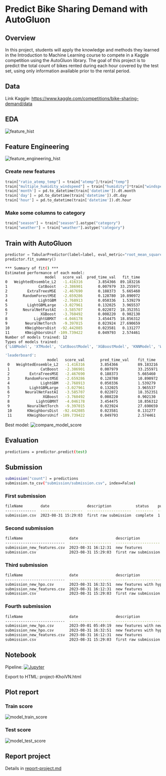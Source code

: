 # Predict Bike Sharing Demand with AutoGluon

## Overview
In this project, students will apply the knowledge and methods they learned in the Introduction to Machine Learning course to compete in a Kaggle competition using the AutoGluon library. The goal of this project is to predict the total count of bikes rented during each hour covered by the test set, using only information available prior to the rental period.

## Data
Link Kaggle: https://www.kaggle.com/competitions/bike-sharing-demand/data

## EDA
![feature_hist](images/feature_hist.png)

## Feature Engineering
![feature_engineering_hist](images/feature_engineering_hist.png)

### Create new features
```python
train["ratio_atemp_temp"] = train["atemp"]/train["temp"]
train["multiple_humidity_windspeed"] = train["humidity"]*train["windspeed"]
train['month'] = pd.to_datetime(train['datetime']).dt.month
train['day'] = pd.to_datetime(train['datetime']).dt.day
train['hour'] = pd.to_datetime(train['datetime']).dt.hour
```

### Make some columns to category
```python
train["season"] = train["season"].astype("category")
train["weather"] = train["weather"].astype("category")
```

## Train with AutoGluon
```python
predictor = TabularPredictor(label=label, eval_metric="root_mean_squared_error").fit(train.drop(["casual", "registered"], axis=1), time_limit=600, presets="best_quality")
predictor.fit_summary()
```

```bash
*** Summary of fit() ***
Estimated performance of each model:
                  model   score_val  pred_time_val   fit_time
0   WeightedEnsemble_L2   -1.416316       3.854366  89.183216
1              CatBoost   -2.386901       0.007979  33.255971
2         ExtraTreesMSE   -2.467690       0.188373   5.665460
3       RandomForestMSE   -2.659286       0.128780  10.890972
4              LightGBM   -2.768913       0.050336   1.539279
5         LightGBMLarge   -3.027961       0.132025   3.965537
6       NeuralNetFastAI   -3.585707       0.022072  18.352351
7               XGBoost   -3.760492       0.008220   0.902130
8            LightGBMXT   -4.046178       3.454475  18.856312
9        NeuralNetTorch   -9.397015       0.023924  27.690659
10       KNeighborsDist  -92.442085       0.023581   0.131277
11       KNeighborsUnif -109.739422       0.049793   2.574461
Number of models trained: 12
Types of models trained:
{'LGBModel', 'XTModel', 'CatBoostModel', 'XGBoostModel', 'KNNModel', 'WeightedEnsembleModel', 'NNFastAiTabularModel', 'TabularNeuralNetTorchModel', 'RFModel'}

'leaderboard':
                   model   score_val       pred_time_val    fit_time
 0   WeightedEnsemble_L2   -1.416316       3.854366         89.183216
 1              CatBoost   -2.386901       0.007979         33.255971
 2         ExtraTreesMSE   -2.467690       0.188373         5.665460
 3       RandomForestMSE   -2.659286       0.128780         10.890972
 4              LightGBM   -2.768913       0.050336         1.539279
 5         LightGBMLarge   -3.027961       0.132025         3.965537
 6       NeuralNetFastAI   -3.585707       0.022072         18.352351
 7               XGBoost   -3.760492       0.008220         0.902130
 8            LightGBMXT   -4.046178       3.454475         18.856312
 9        NeuralNetTorch   -9.397015       0.023924         27.690659
 10       KNeighborsDist  -92.442085       0.023581         0.131277
 11       KNeighborsUnif -109.739422       0.049793         2.574461
```

Best model:
![compare_model_score](images/compare_model_score.png)
## Evaluation
```bash
predictions = predictor.predict(test)
```

## Submission
```bash
submission["count"] = predictions
submission.to_csv("submission/submission.csv", index=False)
```

### First submission

```bash
fileName        date                 description           status    publicScore  privateScore
--------------  -------------------  --------------------  --------  -----------  ------------
submission.csv  2023-08-31 15:29:03  first raw submission  complete  1.80095      1.80095
```

### Second submission

```bash
fileName                     date                 description           status    publicScore  privateScore
---------------------------  -------------------  --------------------  --------  -----------  ------------
submission_new_features.csv  2023-08-31 16:12:31  new features          complete  0.63184      0.63184
submission.csv               2023-08-31 15:29:03  first raw submission  complete  1.80095      1.80095
```

### Third submission

```bash
fileName                     date                 description                        status    publicScore  privateScore
---------------------------  -------------------  ---------------------------------  --------  -----------  ------------
submission_new_hpo.csv       2023-08-31 16:32:51  new features with hyperparameters  complete  0.52606      0.52606
submission_new_features.csv  2023-08-31 16:12:31  new features                       complete  0.63184      0.63184
submission.csv               2023-08-31 15:29:03  first raw submission               complete  1.80095      1.80095
```

### Fourth submission

```bash
fileName                     date                 description                            status    publicScore  privateScore
---------------------------  -------------------  -------------------------------------  --------  -----------  ------------
submission_new_hpo.csv       2023-09-01 05:49:19  new features with new hyperparameters  complete  0.62304      0.62304
submission_new_hpo.csv       2023-08-31 16:32:51  new features with hyperparameters      complete  0.52606      0.52606
submission_new_features.csv  2023-08-31 16:12:31  new features                           complete  0.63184      0.63184
submission.csv               2023-08-31 15:29:03  first raw submission                   complete  1.80095      1.80095
```

## Notebook
Pipeline: [![Jupyter](https://img.shields.io/badge/jupyter-%23FA0F.svg?style=for-the-badge&logo=jupyter&logoColor=white)](../../projects/predict_bike_sharing_demand/project-KhoiVN.ipynb)

Export to HTML: project-KhoiVN.html

## Plot report
### Train score
![model_train_score](images/model_train_score.png)

### Test score
![model_test_score](images/model_test_score.png)

## Report project
Details in [report-project.md](report-project.md)

